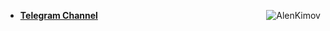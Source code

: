 <p><img align="right" src="https://github-readme-stats.vercel.app/api/top-langs?username=AlenKimov&show_icons=true&theme=dark&locale=en&layout=compact" alt="AlenKimov" /></p>

- **[Telegram Channel](https://t.me/cum_insider)**
